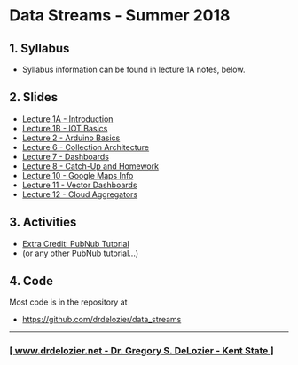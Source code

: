 # Data Streams - Summer 2018

## 1. Syllabus

* Syllabus information can be found in lecture 1A notes, below.

## 2. Slides

* [Lecture 1A - Introduction](https://docs.google.com/presentation/d/1AmGumXqrnFi-h3C19-SsG1ssVeSLsZkIK_e3E-aOSmc/edit?usp=sharing)
* [Lecture 1B - IOT Basics](data_streams_lecture_01_introduction.pdf)
* [Lecture 2 - Arduino Basics](data_streams_lecture_02_arduino_basics.pdf)
* [Lecture 6 - Collection Architecture](https://docs.google.com/presentation/d/10Ziew_atXTvryTR6LvgB8Bud5JzAcEvriGeDSPpeW2k/edit?usp=sharing)
* [Lecture 7 - Dashboards](https://docs.google.com/presentation/d/194CPcfQmzr0ntqJcakis9Pw3PATmmCo75210kQCMxYg/edit?usp=sharing)
* [Lecture 8 - Catch-Up and Homework](https://docs.google.com/presentation/d/1dVYhPCajXm8lWLDzyQgUHTq03kIzY_fmx-MrAG7yC2A/edit?usp=sharing)
* [Lecture 10 - Google Maps Info](https://docs.google.com/presentation/d/1mu18kyZtax_TXYScpeLIBfDIps4baGvxf0WMdJG2cws/edit?usp=sharing)
* [Lecture 11 - Vector Dashboards](https://docs.google.com/presentation/d/13YYNfh0MqLY33IZs3qhipZ4XPO4yWB90AynVKM8QHl8/edit?usp=sharing)
* [Lecture 12 - Cloud Aggregators](https://docs.google.com/presentation/d/1eX2JNwZ0oO5ULUNuMtCq4hl9m9Y8T1Z0MYfgQ95f0DI/edit?usp=sharing)

## 3. Activities

* [Extra Credit: PubNub Tutorial](https://www.pubnub.com/blog/build-your-own-hq-trivia-app-for-android/?utm_source=EmailBlasts&utm_medium=Content-Roundup&utm_campaign=CR-CY18-Q3-Content-Roundup) 
* (or any other PubNub tutorial...)

## 4. Code

Most code is in the repository at

* <https://github.com/drdelozier/data_streams>

---

### [[ www.drdelozier.net - Dr. Gregory S. DeLozier - Kent State ]](http://www.drdelozier.net)
